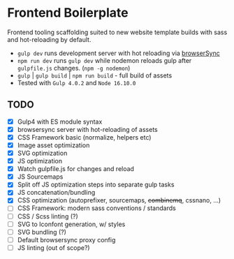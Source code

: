 # Frontend Boilerplate

Frontend tooling scaffolding suited to new website template builds with sass and hot-reloading by default.

-   `gulp dev` runs development server with hot reloading via [browserSync](https://browsersync.io)
-   `npm run dev` runs `gulp dev` while nodemon reloads gulp after `gulpfile.js` changes. (`npm -g nodemon`)
-   `gulp` | `gulp build` | `npm run build` - full build of assets
-   Tested with `Gulp 4.0.2` and `Node 16.10.0`

## TODO

-   [x] Gulp4 with ES module syntax
-   [x] browsersync server with hot-reloading of assets
-   [x] CSS Framework basic (normalize, helpers etc)
-   [x] Image asset optimization
-   [x] SVG optimization
-   [x] JS optimization
-   [x] Watch gulpfile.js for changes and reload
-   [x] JS Sourcemaps
-   [x] Split off JS optimization steps into separate gulp tasks
-   [x] JS concatenation/bundling
-   [x] CSS optimization (autoprefixer, sourcemaps, ~~combinemq~~, cssnano, ...)
-   [ ] CSS Framework: modern sass conventions / standards
-   [ ] CSS / Scss linting (?)
-   [ ] SVG to Iconfont generation, w/ styles
-   [ ] SVG bundling (?)
-   [ ] Default browsersync proxy config
-   [ ] JS linting (out of scope?)
